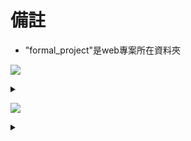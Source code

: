 # 備註
- "formal_project"是web專案所在資料夾

<img src='https://g.gravizo.com/svg?digraph%20try%20{%20a->b;%20b->c;%20a->d;%20d->b;%20})'/> <details> <summary></summary> digraph try { a->b; b->c; a->d; d->b; }) </details>


<img src='https://g.gravizo.com/svg?digraph%20try%20{%20a->b;%20b->c;%20a->d;%20d->b;%20})'/> <details> <summary></summary> 
digraph try {
a->b;
b->c;
a->d;
d->b;
})
</details>

